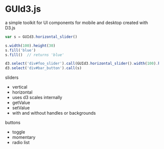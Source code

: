 GUId3.js
========

a simple toolkit for UI components for mobile and desktop created with D3.js

```javascript
var s = GUId3.horizontal_slider()

s.width(100).height(30)
s.fill('blue')
s.fill()  // returns 'blue'

d3.select('div#foo_slider').call(GUId3.horizontal_slider().width(100).height(30).fill('blue'))
d3.select('div#bar_button').call(s)
```

sliders
* vertical
* horizontal
* uses d3 scales internally
* getValue
* setValue
* with and without handles or backgrounds

buttons
* toggle
* momentary
* radio list
